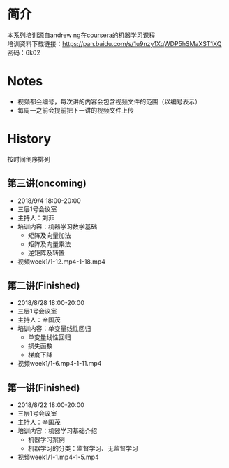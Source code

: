 # 简介
本系列培训源自andrew ng在[coursera的机器学习课程](https://www.coursera.org/learn/machine-learning)  
培训资料下载链接：https://pan.baidu.com/s/1u9nzy1XqWDP5hSMaXST1XQ 密码：6k02
# Notes
- 视频都会编号，每次讲的内容会包含视频文件的范围（以编号表示）
- 每周一之前会提前把下一讲的视频文件上传
# History
按时间倒序排列
## 第三讲(oncoming)
- 2018/9/4 18:00-20:00
- 三层1号会议室
- 主持人：刘菲
- 培训内容：机器学习数学基础
  - 矩阵及向量加法
  - 矩阵及向量乘法
  - 逆矩阵及转置
- 视频week1/1-12.mp4-1-18.mp4
## 第二讲(Finished)
- 2018/8/28 18:00-20:00
- 三层1号会议室
- 主持人：辛国茂
- 培训内容：单变量线性回归
  - 单变量线性回归
  - 损失函数
  - 梯度下降
- 视频week1/1-6.mp4-1-11.mp4
## 第一讲(Finished)
- 2018/8/22 18:00-20:00
- 三层1号会议室
- 主持人：辛国茂
- 培训内容：机器学习基础介绍
  - 机器学习案例
  - 机器学习的分类：监督学习、无监督学习
- 视频week1/1-1.mp4-1-5.mp4
